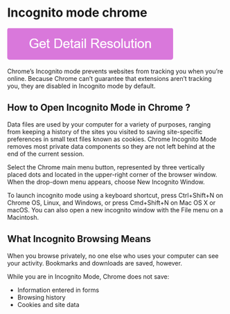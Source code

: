 # Incognito mode chrome

[![Incognito mode chrome](pink.png)](https://github.com/tecknewstoday/incognito.mode.chrome)

Chrome’s Incognito mode prevents websites from tracking you when you’re online. Because Chrome can’t guarantee that extensions aren’t tracking you, they are disabled in Incognito mode by default.

## How to Open Incognito Mode in Chrome ?

Data files are used by your computer for a variety of purposes, ranging from keeping a history of the sites you visited to saving site-specific preferences in small text files known as cookies. Chrome Incognito Mode removes most private data components so they are not left behind at the end of the current session.

Select the Chrome main menu button, represented by three vertically placed dots and located in the upper-right corner of the browser window. When the drop-down menu appears, choose New Incognito Window.

To launch incognito mode using a keyboard shortcut, press Ctrl+Shift+N on Chrome OS, Linux, and Windows, or press Cmd+Shift+N on Mac OS X or macOS. You can also open a new incognito window with the File menu on a Macintosh.

## What Incognito Browsing Means

When you browse privately, no one else who uses your computer can see your activity. Bookmarks and downloads are saved, however.

While you are in Incognito Mode, Chrome does not save:

* Information entered in forms
* Browsing history
* Cookies and site data
